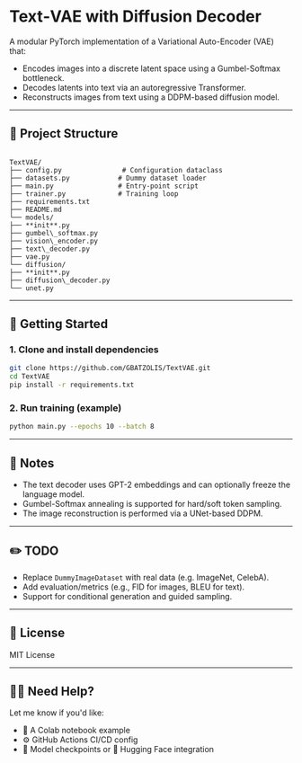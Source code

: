 # Text‑VAE with Diffusion Decoder

A modular PyTorch implementation of a Variational Auto-Encoder (VAE) that:

- Encodes images into a discrete latent space using a Gumbel-Softmax bottleneck.
- Decodes latents into text via an autoregressive Transformer.
- Reconstructs images from text using a DDPM-based diffusion model.

---

## 🧱 Project Structure

```

TextVAE/
├── config.py               # Configuration dataclass
├── datasets.py            # Dummy dataset loader
├── main.py                # Entry-point script
├── trainer.py             # Training loop
├── requirements.txt
├── README.md
└── models/
├── **init**.py
├── gumbel\_softmax.py
├── vision\_encoder.py
├── text\_decoder.py
├── vae.py
└── diffusion/
├── **init**.py
├── diffusion\_decoder.py
└── unet.py

````

---

## 🚀 Getting Started

### 1. Clone and install dependencies

```bash
git clone https://github.com/GBATZOLIS/TextVAE.git
cd TextVAE
pip install -r requirements.txt
````

### 2. Run training (example)

```bash
python main.py --epochs 10 --batch 8
```

---

## 🧪 Notes

* The text decoder uses GPT-2 embeddings and can optionally freeze the language model.
* Gumbel-Softmax annealing is supported for hard/soft token sampling.
* The image reconstruction is performed via a UNet-based DDPM.

---

## ✏️ TODO

* Replace `DummyImageDataset` with real data (e.g. ImageNet, CelebA).
* Add evaluation/metrics (e.g., FID for images, BLEU for text).
* Support for conditional generation and guided sampling.

---

## 📜 License

MIT License

---

## 🙋‍♂️ Need Help?

Let me know if you'd like:

* 🧪 A Colab notebook example
* ⚙️ GitHub Actions CI/CD config
* 💾 Model checkpoints or 🤗 Hugging Face integration


